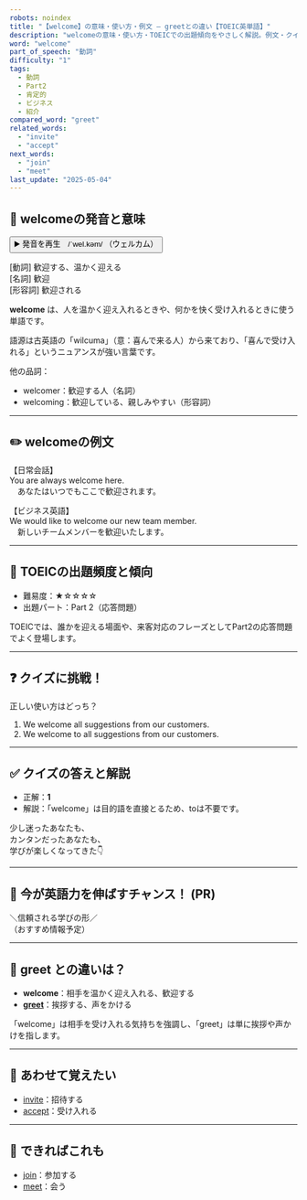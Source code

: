 ```yaml
---
robots: noindex
title: "【welcome】の意味・使い方・例文 ― greetとの違い【TOEIC英単語】"
description: "welcomeの意味・使い方・TOEICでの出題傾向をやさしく解説。例文・クイズ付きでgreetとの違いもわかりやすく学べます。"
word: "welcome"
part_of_speech: "動詞"
difficulty: "1"
tags:
  - 動詞
  - Part2
  - 肯定的
  - ビジネス
  - 紹介
compared_word: "greet"
related_words:
  - "invite"
  - "accept"
next_words:
  - "join"
  - "meet"
last_update: "2025-05-04"
---
```


## 🔰 welcomeの発音と意味

<button class="play-audio" onclick="playTTS('welcome')">
  <span class="play-audio-main">
    ▶️ 発音を再生　/ˈwel.kəm/
  </span>
  <span class="play-audio-sub">
    （ウェルカム）
  </span>
</button>

[動詞] 歓迎する、温かく迎える  
[名詞] 歓迎  
[形容詞] 歓迎される

**welcome** は、人を温かく迎え入れるときや、何かを快く受け入れるときに使う単語です。

語源は古英語の「wilcuma」（意：喜んで来る人）から来ており、「喜んで受け入れる」というニュアンスが強い言葉です。

他の品詞：  
- welcomer：歓迎する人（名詞）
- welcoming：歓迎している、親しみやすい（形容詞）

---

## ✏️ welcomeの例文

【日常会話】  
You are always welcome here.  
　あなたはいつでもここで歓迎されます。

【ビジネス英語】  
We would like to welcome our new team member.  
　新しいチームメンバーを歓迎いたします。

---

## 🎯 TOEICの出題頻度と傾向

- 難易度：★☆☆☆☆
- 出題パート：Part 2（応答問題）

TOEICでは、誰かを迎える場面や、来客対応のフレーズとしてPart2の応答問題でよく登場します。

---

## ❓ クイズに挑戦！

正しい使い方はどっち？

1. We welcome all suggestions from our customers.  
2. We welcome to all suggestions from our customers.

---

## ✅ クイズの答えと解説

- 正解：**1**
- 解説：「welcome」は目的語を直接とるため、toは不要です。

少し迷ったあなたも、  
カンタンだったあなたも、  
学びが楽しくなってきた👇️

---

## 🚀 今が英語力を伸ばすチャンス！ (PR)

<div class="info-center">
＼信頼される学びの形／<br>  
（おすすめ情報予定）
</div>

---

## 🤔  greet との違いは？

- **welcome**：相手を温かく迎え入れる、歓迎する
- **[greet](/word/greet)**：挨拶する、声をかける

「welcome」は相手を受け入れる気持ちを強調し、「greet」は単に挨拶や声かけを指します。

---

## 🧩 あわせて覚えたい

- [invite](/word/invite)：招待する
- [accept](/word/accept)：受け入れる

---

## 📖 できればこれも

- [join](/word/join)：参加する
- [meet](/word/meet)：会う

<!-- cvid: aid43_bid44 -->
